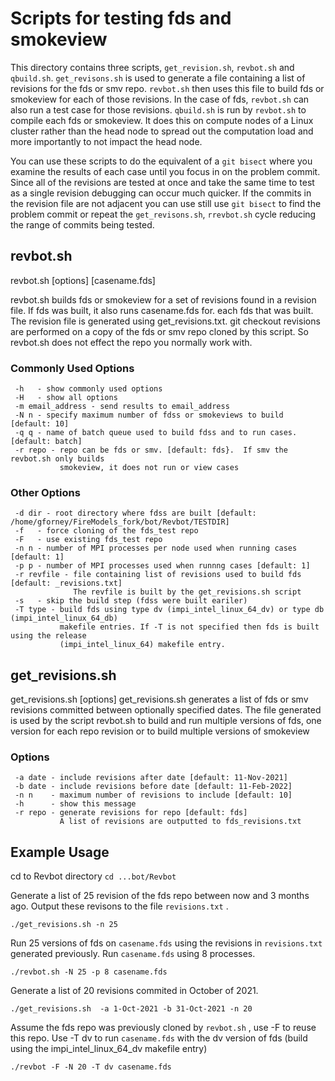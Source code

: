 # Scripts for testing fds and smokeview

This directory contains three scripts, ```get_revision.sh```, ```revbot.sh``` and ```qbuild.sh```. ```get_revisons.sh``` is used to generate a file 
containing a list of revisions for the fds or smv repo.  ```revbot.sh``` then uses this file to build fds or smokeview for each of those
revisions.  In the case of fds, ```revbot.sh``` can also run a test case for those revisions.   ```qbuild.sh``` is run by ```revbot.sh``` 
to compile each fds or smokeview. It does this on compute nodes of a Linux cluster rather than the head node to spread out the 
computation load and more importantly to not impact the head node.

You can use these scripts to do the equivalent of a ```git bisect``` where you examine the results of each case until you focus 
in on the problem commit.  Since all of the revisions are tested at once and take the same time to test as a single revision debugging can occur much quicker.
If the commits in the revision file are not adjacent you can use still use `git bisect` to find the problem commit or repeat the ```get_revisons.sh```, 
```rrevbot.sh``` cycle reducing the range of commits being tested.

## revbot.sh 

revbot.sh [options] [casename.fds]

revbot.sh builds fds or smokeview for a set of revisions found in
a revision file. If fds was built, it also runs casename.fds for.
each fds that was built. The revision file is generated using
get_revisions.txt. git checkout revisions are performed on a
copy of the fds or smv repo cloned by this script.  So revbot.sh
does not effect the repo you normally work with.

### Commonly Used Options

```
 -h   - show commonly used options
 -H   - show all options
 -m email_address - send results to email_address
 -N n - specify maximum number of fdss or smokeviews to build [default: 10]
 -q q - name of batch queue used to build fdss and to run cases. [default: batch]
 -r repo - repo can be fds or smv. [default: fds}.  If smv the revbot.sh only builds
           smokeview, it does not run or view cases
```

### Other Options

```
 -d dir - root directory where fdss are built [default: /home/gforney/FireModels_fork/bot/Revbot/TESTDIR]
 -f   - force cloning of the fds_test repo
 -F   - use existing fds_test repo
 -n n - number of MPI processes per node used when running cases [default: 1]
 -p p - number of MPI processes used when runnng cases [default: 1]
 -r revfile - file containing list of revisions used to build fds [default: _revisions.txt]
              The revfile is built by the get_revisions.sh script
 -s   - skip the build step (fdss were built eariler)
 -T type - build fds using type dv (impi_intel_linux_64_dv) or type db (impi_intel_linux_64_db)
           makefile entries. If -T is not specified then fds is built using the release
           (impi_intel_linux_64) makefile entry.
```

## get_revisions.sh

get_revisions.sh [options]
get_revisions.sh generates a list of fds or smv revisions
committed between optionally specified dates.  The file
generated is used by the script revbot.sh to build and run
multiple versions of fds, one version for each repo
revision or to build multiple versions of smokeview


### Options

```
 -a date - include revisions after date [default: 11-Nov-2021]
 -b date - include revisions before date [default: 11-Feb-2022]
 -n n    - maximum number of revisions to include [default: 10]
 -h      - show this message
 -r repo - generate revisions for repo [default: fds]
           A list of revisions are outputted to fds_revisions.txt
 ```
 
 ## Example Usage
 
 cd to Revbot directory
```cd ...bot/Revbot```

Generate a list of 25 revision of the fds repo between now and 3 months ago. Output these revisons to the file ```revisions.txt``` .

``` ./get_revisions.sh -n 25 ```

Run 25 versions of fds on ```casename.fds``` using the revisions in ```revisions.txt```  generated previously.  Run ```casename.fds``` using 8 processes.

```./revbot.sh -N 25 -p 8 casename.fds```
 
 Generate a list of 20 revisions commited in October of 2021.  

``` ./get_revisions.sh  -a 1-Oct-2021 -b 31-Oct-2021 -n 20 ```

Assume the fds repo was previously cloned by ```revbot.sh``` , use -F to reuse this repo. Use -T dv to run ```casename.fds``` with the dv version of fds
(build using the impi_intel_linux_64_dv makefile entry)

```./revbot -F -N 20 -T dv casename.fds```
